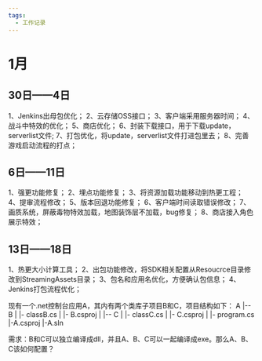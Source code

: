 ```yaml
---
tags:
  - 工作记录
---
```

# 1月
## 30日——4日
1、Jenkins出母包优化；
2、云存储OSS接口；
3、客户端采用服务器时间；
4、战斗中特效的优化；
5、商店优化；
6、封装下载接口，用于下载update，serverlist文件;
7、打包优化，将update，serverlist文件打进包里去；
8、完善游戏启动流程的打点；

## 6日——11日
1、强更功能修复；
2、埋点功能修复；
3、将资源加载功能移动到热更工程；
4、提审流程修改；
5、版本回退功能修复；
6、客户端时间读取错误修改；
7、画质系统，屏蔽毒物特效加载，地图装饰层不加载，bug修复；
8、商店接入角色展示特效；

## 13日——18日
1、热更大小计算工具；
2、出包功能修改，将SDK相关配置从Resoucrce目录修改到StreamingAssets目录；
3、包名和应用名优化，方便确认包信息；
4、Jenkins打包流程优化；


现有一个.net控制台应用A，其内有两个类库子项目B和C，项目结构如下：
A
|-- B
|     |- classB.cs
|     |- B.csproj
|
|-- C
|     |- classC.cs
|     |- C.csproj
|
|- program.cs
|-A.csproj
|-A.sln

需求：B和C可以独立编译成dll，并且A、B、C可以一起编译成exe。那么A、B、C该如何配置？
